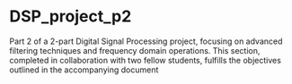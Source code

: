 # DSP_project_p2
 Part 2 of a 2-part Digital Signal Processing project, focusing on advanced filtering techniques and frequency domain operations. This section, completed in collaboration with two fellow students, fulfills the objectives outlined in the accompanying document
